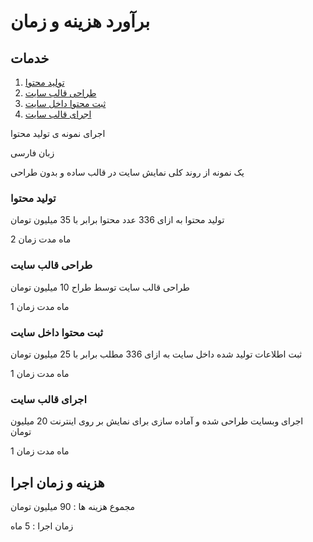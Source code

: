 # برآورد هزینه و زمان

## خدمات

1. [تولید محتوا](#تولید-محتوا)
2. [طراحی قالب سایت](#طراحی-قالب-سایت)
3. [ثبت محتوا داخل سایت](#ثبت-محتوا-داخل-سایت)
4. [اجرای قالب سایت](#اجرای-قالب-سایت)

اجرای نمونه ی تولید محتوا

زبان فارسی

یک نمونه از روند کلی نمایش سایت در قالب ساده و بدون طراحی


### تولید محتوا

تولید محتوا به ازای 336 عدد محتوا برابر با 35 میلیون تومان

2 ماه مدت زمان

### طراحی قالب سایت

طراحی قالب سایت توسط طراح 10 میلیون تومان

1 ماه مدت زمان

### ثبت محتوا داخل سایت

ثبت اطلاعات تولید شده داخل سایت به ازای 336 مطلب برابر با 25 میلیون تومان

1 ماه مدت زمان

### اجرای قالب سایت

اجرای وبسایت طراحی شده و آماده سازی برای نمایش بر روی اینترنت 20 میلیون تومان

1 ماه مدت زمان

## هزینه و زمان اجرا

مجموع هزینه ها : 90 میلیون تومان

زمان اجرا : 5 ماه


